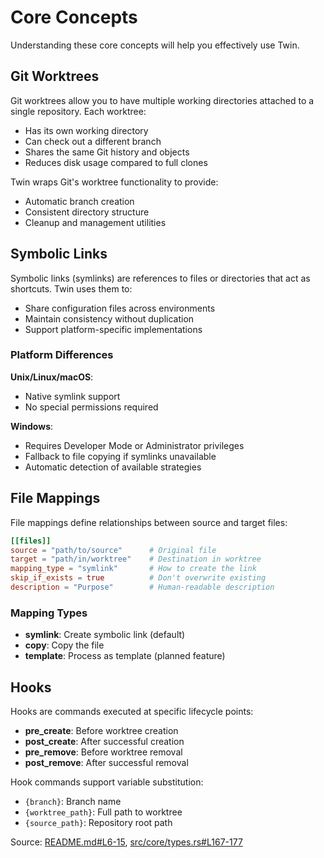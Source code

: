 # Core Concepts

Understanding these core concepts will help you effectively use Twin.

## Git Worktrees

Git worktrees allow you to have multiple working directories attached to a single repository. Each worktree:
- Has its own working directory
- Can check out a different branch
- Shares the same Git history and objects
- Reduces disk usage compared to full clones

Twin wraps Git's worktree functionality to provide:
- Automatic branch creation
- Consistent directory structure
- Cleanup and management utilities

## Symbolic Links

Symbolic links (symlinks) are references to files or directories that act as shortcuts. Twin uses them to:
- Share configuration files across environments
- Maintain consistency without duplication
- Support platform-specific implementations

### Platform Differences

**Unix/Linux/macOS**:
- Native symlink support
- No special permissions required

**Windows**:
- Requires Developer Mode or Administrator privileges
- Fallback to file copying if symlinks unavailable
- Automatic detection of available strategies

## File Mappings

File mappings define relationships between source and target files:

```toml
[[files]]
source = "path/to/source"      # Original file
target = "path/in/worktree"    # Destination in worktree
mapping_type = "symlink"       # How to create the link
skip_if_exists = true          # Don't overwrite existing
description = "Purpose"        # Human-readable description
```

### Mapping Types
- **symlink**: Create symbolic link (default)
- **copy**: Copy the file
- **template**: Process as template (planned feature)

## Hooks

Hooks are commands executed at specific lifecycle points:

- **pre_create**: Before worktree creation
- **post_create**: After successful creation
- **pre_remove**: Before worktree removal
- **post_remove**: After successful removal

Hook commands support variable substitution:
- `{branch}`: Branch name
- `{worktree_path}`: Full path to worktree
- `{source_path}`: Repository root path

Source: [README.md#L6-15](https://github.com/your-org/twin/blob/main/README.md#L6-15), [src/core/types.rs#L167-177](https://github.com/your-org/twin/blob/main/src/core/types.rs#L167-177)